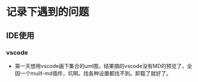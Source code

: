# 记录下遇到的问题
## IDE使用
### vscode
+ 第一天想用vscode画下集合的uml图，结果搞的vscode没有MD的预览了，全因一个muilt-md插件，坑啊。找各种设置都找不到。卸载了就好了。